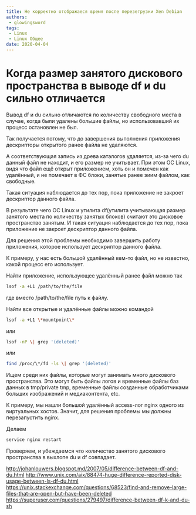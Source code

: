 ```yaml
---
title: Не корректно отображаеся время после перезегрузки Xen Debian
authors: 
 - glowingsword
tags:
 - Linux
 - Linux Общее
date: 2020-04-04
---
```

# Когда размер занятого дискового пространства в выводе df и du сильно отличается

Вывод df и du сильно отличаются по количеству свободного места в случае, когда были удалены большие файлы, но использовавший их процесс остановлен не был.

Так получается потому, что до завершения выполнения приложения дескрипторы открытого ранее файла не удаляются. 

А соответствующая запись из древа каталогов удаляется, из-за чего du данный файл не находит, и его размер не учитывает. 
При этом ОС Linux, видя что файл ещё открыт приложением, хоть он и помечен как удалённый, и не помечает в ФС блоки, занятые ранее эиим файлом, как свободные.

Такая ситуация наблюдается до тех пор, пока приложение не закроет дескриптор данного файла. 

В результате чего ОС Linux и утилита df(утилита учитывающая размер занятого места по количеству занятых блоков) считают это дисковое пространство занятым. 
И такая ситуация наблюдается до тех пор, пока приложение не закроет дескриптор данного файла. 


Для решения этой проблемы необходимо завершить работу приложения, которое использует дескриптор данного файла.

К примеру, y нас есть большой удалённый кем-то файл, но не известно, какой процесс его использует.

Найти приложение, использующее удалённый ранее файл можно так

``` bash
lsof -a +L1 /path/to/the/file
```

где вместо /path/to/the/file путь к файлу.

Найти все открытые и удалённые файлы можно командой
``` bash
lsof -a +L1 \*mountpoint\*
```

или

``` bash
lsof -nP \| grep '(deleted)'
```
или
``` bash
find /proc/\*/fd -ls \| grep '(deleted)'
```

Ищем среди них файлы, которые могут занимать много дискового
пространства.  Это могут быть файлы логов и временные файлы баз данных в tmp/private tmp, временные файлы созданные обработчиками больших изображений и медиаконтента, etc.

К примеру, мы нашли большой удалённый access-лог nginx одного из виртуальных хостов.
Значит, для решения проблемы мы должны перезапустить nginx.

Делаем
```bash
service nginx restart
```
Проверяем, и убеждаемся что количество занятого дискового пространства в выхлопе du и df совпадает.

<http://johanlouwers.blogspot.md/2007/05/difference-between-df-and-du.html>
<http://www.unix.com/aix/88474-huge-difference-reported-disk-usage-between-ls-df-du.html>
<https://unix.stackexchange.com/questions/68523/find-and-remove-large-files-that-are-open-but-have-been-deleted>
<https://superuser.com/questions/279497/difference-between-df-k-and-du-sh>